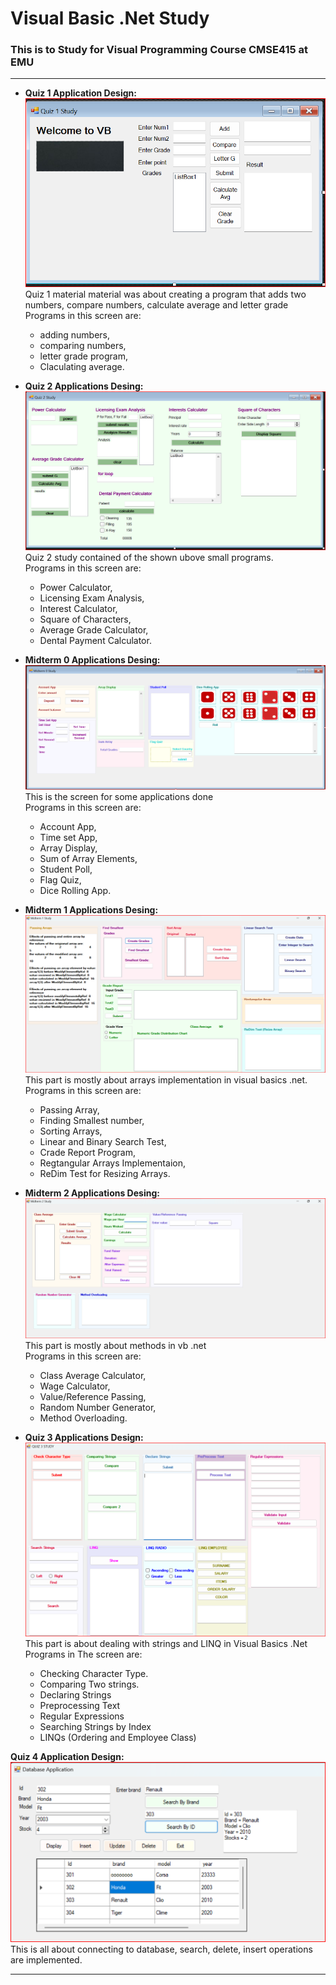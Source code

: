 # Visual Basic .Net Study
### This is to Study for Visual Programming Course CMSE415 at EMU <br> 
---

- **Quiz 1 Application Design:** <br>
![Quiz 1 Applications](https://github.com/alshubati99/Visual-Basic-.Net-Study/blob/main/Quiz1.png) <br>
Quiz 1 material material was about creating a program that adds two numbers, compare numbers, calculate average and letter grade <br>
Programs in this screen are:
  - adding numbers,
  - comparing numbers,
  - letter grade program,
  - Claculating average.
    

- **Quiz 2 Applications Desing:** <br>
![Quiz 2 Applications](https://github.com/alshubati99/Visual-Basic-.Net-Study/blob/main/Quiz2.png) <br>
Quiz 2 study contained of the shown ubove small programs. <br>
Programs in this screen are:
  - Power Calculator,
  - Licensing Exam Analysis,
  - Interest Calculator,
  - Square of Characters,
  - Average Grade Calculator,
  - Dental Payment Calculator.

  
- **Midterm 0 Applications Desing:** <br>
![Midterm 0 Applications](https://github.com/alshubati99/Visual-Basic-.Net-Study/blob/main/Midterm0.png) <br>
This is the screen for some applications done <br>
Programs in this screen are:
  - Account App,
  - Time set App,
  - Array Display,
  - Sum of Array Elements,
  - Student Poll,
  - Flag Quiz,
  - Dice Rolling App.

  
- **Midterm 1 Applications Desing:** <br>
![Medterm 1 Applications](https://github.com/alshubati99/Visual-Basic-.Net-Study/blob/main/Midterm1.png) <br>
This part is mostly about arrays implementation in visual basics .net. <br>
Programs in this screen are:
  - Passing Array,
  - Finding Smallest number,
  - Sorting Arrays,
  - Linear and Binary Search Test,
  - Crade Report Program,
  - Regtangular Arrays Implementaion,
  - ReDim Test for Resizing Arrays.

  
- **Midterm 2 Applications Desing:** <br>
![Midterm 2 Applications](https://github.com/alshubati99/Visual-Basic-.Net-Study/blob/main/Midterm2.png) <br>
This part is mostly about methods in vb .net <br> 
Programs in this screen are:
  - Class Average Calculator,
  - Wage Calculator,
  - Value/Reference Passing,
  - Random Number Generator,
  - Method Overloading.
 
- **Quiz 3 Applications Design:** <br>
![Quiz 3 Applications](https://github.com/alshubati99/Visual-Basic-.Net-Study/blob/main/Quiz3.png) <br>
This part is about dealing with strings and LINQ in Visual Basics .Net <br>
Programs in The screen are:
  - Checking Character Type.
  - Comparing Two strings.
  - Declaring Strings
  - Preprocessing Text
  - Regular Expressions
  - Searching Strings by Index
  - LINQs (Ordering and Employee Class)

**Quiz 4 Application Design:** <br>
![Quriz 4 Application](https://github.com/alshubati99/Visual-Basic-.Net-Study/blob/main/Quiz4.png)<br>
This is all about connecting to database, search, delete, insert operations are implemented. 
    
---
